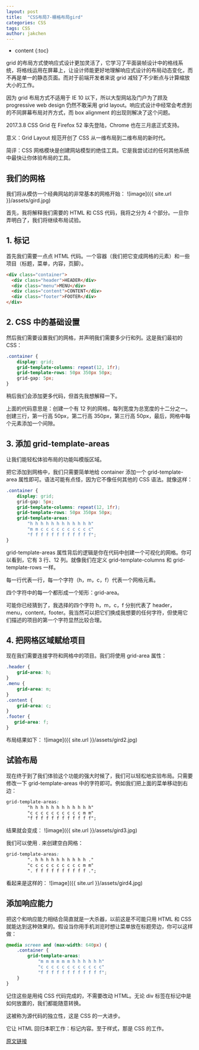 ```yaml
---
layout: post
title:  "CSS布局7-栅格布局gird"
categories: CSS
tags: CSS
author: jakchen
---
```

* content
{:toc}

grid 的布局方式使响应式设计更加灵活了，它学习了平面装帧设计中的格线系统，将格线运用在屏幕上，让设计师能更好地理解响应式设计的布局动态变化，而不再是单一的静态页面。而对于前端开发者来说 grid 减轻了不少断点与计算缩放大小的工作。




因为 grid 布局方式不适用于 IE 10 以下，所以大型网站及门户为了顾及 progressive web design 仍然不敢采用 grid layout。响应式设计中经常会考虑到的不同屏幕布局对齐方式，而 box alignment 的出现则解决了这个问题。

2017.3.8
CSS Grid 在 Firefox 52 率先登陆，Chrome 也在三月底正式支持。

意义：Grid Layout 规范开创了 CSS 从一维布局到二维布局的新时代。


简评：CSS 网格模块是创建网站模型的绝佳工具。它是我尝试过的任何其他系统中最快让你体验布局的工具。

## 我们的网格

我们将从模仿一个经典网站的非常基本的网格开始：
![image]({{ site.url }}/assets/gird.jpg)

首先，我将解释我们需要的 HTML 和 CSS 代码，我将之分为 4 个部分。一旦你弄明白了，我们将继续布局试验。

## 1. 标记

首先我们需要一点点 HTML 代码。一个容器（我们把它变成网格的元素）和一些项目（标题，菜单，内容，页脚）。
```html
<div class="container">
  <div class="header">HEADER</div>
  <div class="menu">MENU</div>
  <div class="content">CONTENT</div>
  <div class="footer">FOOTER</div>
</div>
```

## 2. CSS 中的基础设置
然后我们需要设置我们的网格，并声明我们需要多少行和列。这是我们最初的 CSS：
```css
.container {
    display: grid;
    grid-template-columns: repeat(12, 1fr);
    grid-template-rows: 50px 350px 50px;
    grid-gap: 5px;
}
```
稍后我们会添加更多代码，但首先我想解释一下。

上面的代码意思是：创建一个有 12 列的网格，每列宽度为总宽度的十二分之一。创建三行，第一行高 50px，第二行高 350px，第三行高 50px，最后，网格中每个元素添加一个间隙。

## 3. 添加 grid-template-areas

让我们能轻松体验布局的功能叫模版区域。

把它添加到网格中，我们只需要简单地给 container 添加一个 grid-template-area 属性即可。语法可能有点怪，因为它不像任何其他的 CSS 语法。就像这样：

```css
.container {
    display: grid;
    grid-gap: 5px;
    grid-template-columns: repeat(12, 1fr);
    grid-template-rows: 50px 350px 50px;
    grid-template-areas:
        "h h h h h h h h h h h h"
        "m m c c c c c c c c c c"
        "f f f f f f f f f f f f";
}
```
grid-template-areas 属性背后的逻辑是你在代码中创建一个可视化的网格。你可以看到，它有 3 行、12 列。就像我们在定义 grid-template-columns 和 grid-template-rows 一样。

每一行代表一行，每一个字符（h，m，c，f）代表一个网格元素。

四个字符中的每一个都形成一个矩形：grid-area。

可能你已经猜到了，我选择的四个字符 h，m，c，f 分别代表了 header，menu，content，footer。我当然可以把它们换成我想要的任何字符，但使用它们描述的项目的第一个字符显然比较合理。

## 4. 把网格区域赋给项目

现在我们需要连接字符和网格中的项目。我们将使用 grid-area 属性：
```css
.header {
    grid-area: h;
}
.menu {
    grid-area: m;
}
.content {
    grid-area: c;
}
.footer {
   grid-area: f;
}
```
布局结果如下：
![image]({{ site.url }}/assets/gird2.jpg)

## 试验布局

现在终于到了我们体验这个功能的强大时候了，我们可以轻松地实验布局。只需要修改一下 grid-template-areas 中的字符即可。例如我们把上面的菜单移动到右边：
```css
grid-template-areas:
        "h h h h h h h h h h h h"
        "c c c c c c c c c c m m"
        "f f f f f f f f f f f f";
```
结果就会变成：
![image]({{ site.url }}/assets/gird3.jpg)

我们可以使用 . 来创建空白网格：
```css
grid-template-areas:
        ". h h h h h h h h h h ."
        "c c c c c c c c c c m m"
        ". f f f f f f f f f f .";
```
看起来是这样的：
![image]({{ site.url }}/assets/gird4.jpg)


## 添加响应能力

把这个和响应能力相结合简直就是一大杀器，以前这是不可能只用 HTML 和 CSS 就能达到这种效果的。假设当你用手机浏览时想让菜单放在标题旁边，你可以这样做：
```css
@media screen and (max-width: 640px) {
    .container {
        grid-template-areas:
            "m m m m m m h h h h h h"
            "c c c c c c c c c c c c"
            "f f f f f f f f f f f f";
    }
}
```
记住这些是用纯 CSS 代码完成的，不需要改动 HTML。无论 div 标签在标记中是如何放置的，我们都能随意转换。

这被称为源代码的独立性，这是 CSS 的一大进步。

它让 HTML 回归本职工作：标记内容。至于样式，那是 CSS 的工作。

[原文链接](https://zhuanlan.zhihu.com/p/31711806?utm_source=com.youdao.note&utm_medium=social)
